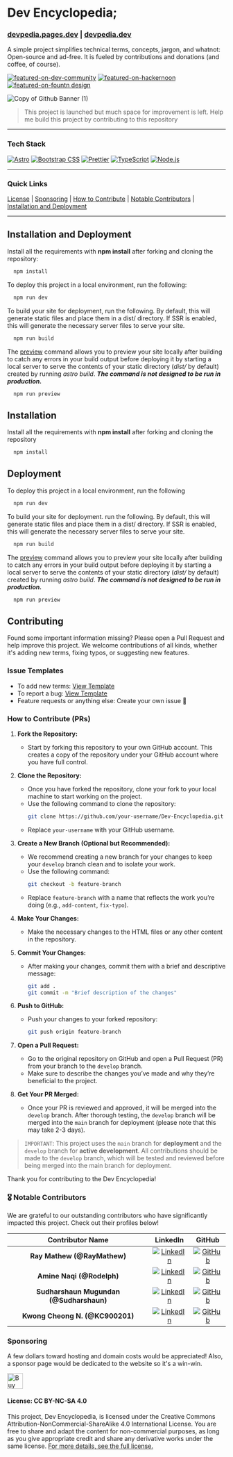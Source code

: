 # Dev Encyclopedia; 

### [devpedia.pages.dev](https://devpedia.pages.dev/) | [devpedia.dev](https://devpedia.dev/)

A simple project simplifies technical terms, concepts, jargon, and whatnot: Open-source and ad-free. It is fueled by contributions and donations (and coffee, of course).


[![featured-on-dev-community](https://github.com/user-attachments/assets/b7d701ae-643c-4a24-b274-d6c46dd63351)](https://dev.to/devteam/top-7-featured-dev-posts-of-the-week-k9b#:~:text=%40buzzpy%20introduces%20Dev%20Encyclopedia)
[![featured-on-hackernoon](https://github.com/user-attachments/assets/7c3c9037-d46a-4fd8-938a-26f905d8331a)](https://hackernoon.com/9-1-2024-techbeat#:~:text=Introducing%20Dev%20Encyclopedia%3A%20A%20Wikipedia%20Specifically%20for%20Developers)
[![featured-on-fountn design](https://github.com/user-attachments/assets/a1c8531d-c554-4265-822a-e8b33001e9ec)](https://fountn.design/resource/dev-encyclopedia-encyclopedia-for-developers/)


![Copy of Github Banner (1)](https://github.com/user-attachments/assets/b5bb0925-f173-479f-99ba-4b044ae78339)
> This project is launched but much space for improvement is left. Help me build this project by contributing to this repository

_________
### Tech Stack

[![Astro](https://img.shields.io/badge/Astro-%23644098.svg?style=for-the-badge&logo=astro&logoColor=white)](https://astro.build/)
[![Bootstrap CSS](https://img.shields.io/badge/Bootstrap-%23563D7C.svg?style=for-the-badge&logo=bootstrap&logoColor=white)](https://getbootstrap.com/)
[![Prettier](https://img.shields.io/badge/Prettier-%23F7B93E.svg?style=for-the-badge&logo=prettier&logoColor=black)](https://prettier.io/)
[![TypeScript](https://img.shields.io/badge/TypeScript-%23007ACC.svg?style=for-the-badge&logo=typescript&logoColor=white)](https://www.typescriptlang.org/)
[![Node.js](https://img.shields.io/badge/Node.js-%23339933.svg?style=for-the-badge&logo=node.js&logoColor=white)](https://nodejs.org/en)
_______

### Quick Links
[License](#license-cc-by-nc-sa-40) | [Sponsoring](#sponsoring) | [How to Contribute](#contributing) | [Notable Contributors](https://github.com/Buzzpy/Dev-Encyclopedia/tree/master#%EF%B8%8F-notable-contributors) | [Installation and Deployment](#installation-and-deployment)

_________

## Installation and Deployment

Install all the requirements with **npm install** after forking and cloning the repository:

```bash
  npm install
```
To deploy this project in a local environment, run the following:
```bash
  npm run dev
```

To build your site for deployment, run the following. By default, this will generate static files and place them in a dist/ directory. If SSR is enabled, this will generate the necessary server files to serve your site.

```bash
  npm run build
```

The [preview](https://docs.astro.build/en/reference/cli-reference/#astro-preview) command allows you to preview your site locally after building to catch any errors in your build output before deploying it by starting a local server to serve the contents of your static directory (*dist/* by default) created by running *astro build*. 
**_The command is not designed to be run in production._**

```bash
  npm run preview
```

## Installation

Install all the requirements with **npm install** after forking and cloning the repository

```bash
  npm install
```

## Deployment

To deploy this project in a local environment, run the following 

```bash
  npm run dev
```

To build your site for deployment. run the following. By default, this will generate static files and place them in a dist/ directory. If SSR is enabled, this will generate the necessary server files to serve your site.

```bash
  npm run build
```

The [preview](https://docs.astro.build/en/reference/cli-reference/#astro-preview) command allows you to preview your site locally after building to catch any errors in your build output before deploying it by starting a local server to serve the contents of your static directory (*dist/* by default) created by running *astro build*. 
**_The command is not designed to be run in production._**

```bash
  npm run preview
```

## Contributing

Found some important information missing? Please open a Pull Request and help improve this project. We welcome contributions of all kinds, whether it's adding new terms, fixing typos, or suggesting new features.

### Issue Templates
- To add new terms: [View Template](https://github.com/Buzzpy/Dev-Encyclopedia/issues/new?assignees=&labels=&projects=&template=add-a-new-term.md&title=New+Term+-)
- To report a bug: [View Template](https://github.com/Buzzpy/Dev-Encyclopedia/issues/new?assignees=&labels=&projects=&template=bug_report.md&title=Bug+-)
- Feature requests or anything else: Create your own issue 🐳


### How to Contribute (PRs)

1. **Fork the Repository:**
   - Start by forking this repository to your own GitHub account. This creates a copy of the repository under your GitHub account where you have full control.

2. **Clone the Repository:**
   - Once you have forked the repository, clone your fork to your local machine to start working on the project.
   - Use the following command to clone the repository:
     ```bash
     git clone https://github.com/your-username/Dev-Encyclopedia.git
     ```
   - Replace `your-username` with your GitHub username.

3. **Create a New Branch (Optional but Recommended):**
   - We recommend creating a new branch for your changes to keep your `develop` branch clean and to isolate your work.
   - Use the following command:
     ```bash
     git checkout -b feature-branch
     ```
   - Replace `feature-branch` with a name that reflects the work you’re doing (e.g., `add-content`, `fix-typo`).

4. **Make Your Changes:**
   - Make the necessary changes to the HTML files or any other content in the repository.

5. **Commit Your Changes:**
   - After making your changes, commit them with a brief and descriptive message:
     ```bash
     git add .
     git commit -m "Brief description of the changes"
     ```

6. **Push to GitHub:**
   - Push your changes to your forked repository:
     ```bash
     git push origin feature-branch
     ```

7. **Open a Pull Request:**
   - Go to the original repository on GitHub and open a Pull Request (PR) from your branch to the `develop` branch.
   - Make sure to describe the changes you’ve made and why they’re beneficial to the project.

8. **Get Your PR Merged:**
   - Once your PR is reviewed and approved, it will be merged into the `develop` branch. After thorough testing, the `develop` branch will be merged into the `main` branch for deployment (please note that this may take 2-3 days).

> `IMPORTANT`: This project uses the `main` branch for **deployment** and the `develop` branch for **active development**. All contributions should be made to the `develop` branch, which will be tested and reviewed before being merged into the main branch for deployment.


Thank you for contributing to the Dev Encyclopedia!


### 🎖️ Notable Contributors

We are grateful to our outstanding contributors who have significantly impacted this project. Check out their profiles below!

| Contributor Name | LinkedIn | GitHub |
|:------------------------------------------------------------------------------------:|:---------------------------------------------------------------------------------------:|:----------------------------------------------------------------------------------:|
| **Ray Mathew (@RayMathew)**                                  | [![LinkedIn](https://img.shields.io/badge/-Connect-blue?style=flat&logo=linkedin)](https://www.linkedin.com/in/ray-mathew7/) | [![GitHub](https://img.shields.io/badge/-Profile-black?style=flat&logo=github)](https://github.com/RayMathew) |
| **Amine Naqi (@Rodelph)**                              | [![LinkedIn](https://img.shields.io/badge/-Connect-blue?style=flat&logo=linkedin)](https://www.linkedin.com/in/amine-naqi-aa898724b/) | [![GitHub](https://img.shields.io/badge/-Profile-black?style=flat&logo=github)](https://github.com/Rodelph) |
| **Sudharshaun Mugundan (@Sudharshaun)**                              | [![LinkedIn](https://img.shields.io/badge/-Connect-blue?style=flat&logo=linkedin)](https://www.linkedin.com/in/sudharshaun/) | [![GitHub](https://img.shields.io/badge/-Profile-black?style=flat&logo=github)](https://github.com/Sudharshaun) |
| **Kwong Cheong N. (@KC900201)**                              | [![LinkedIn](https://img.shields.io/badge/-Connect-blue?style=flat&logo=linkedin)](https://www.linkedin.com/in/kwongcheongng) | [![GitHub](https://img.shields.io/badge/-Profile-black?style=flat&logo=github)](https://github.com/KC900201) |




### Sponsoring
A few dollars toward hosting and domain costs would be appreciated! Also, a sponsor page would be dedicated to the website so it's a win-win.


<a href='https://ko-fi.com/B0B011RLVN' target='_blank'><img height='36' style='border:0px;height:36px;' src='https://storage.ko-fi.com/cdn/kofi4.png?v=3' border='0' alt='Buy Me a Coffee at ko-fi.com' /></a>

#### License: CC BY-NC-SA 4.0
This project, Dev Encyclopedia, is licensed under the Creative Commons Attribution-NonCommercial-ShareAlike 4.0 International License. You are free to share and adapt the content for non-commercial purposes, as long as you give appropriate credit and share any derivative works under the same license. [For more details, see the full license.](https://github.com/Buzzpy/Dev-Encyclopedia/blob/main/LICENSE)
